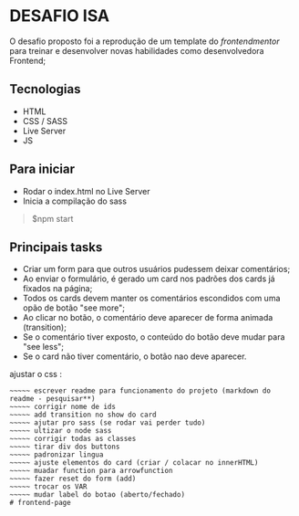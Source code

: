 # DESAFIO ISA

O desafio proposto foi a reprodução de um template do *frontendmentor* para treinar e desenvolver novas habilidades como desenvolvedora Frontend;

## Tecnologias

* HTML
* CSS / SASS
* Live Server
* JS

## Para iniciar

* Rodar o index.html no Live Server
* Inicia a compilação do sass
> $npm start

## Principais tasks

* Criar um form para que outros usuários pudessem deixar comentários;
* Ao enviar o formulário, é gerado um card nos padrões dos cards já fixados na página;
* Todos os cards devem manter os comentários escondidos com uma opão de botão "see more";
* Ao clicar no botão, o comentário deve aparecer de forma animada (transition);
* Se o comentário tiver exposto, o conteúdo do botão deve mudar para "see less";
* Se o card não tiver comentário, o botão nao deve aparecer.

























ajustar o css : 

~~~~~ mudar for para foreach (kiiti)
~~~~~ escrever readme para funcionamento do projeto (markdown do readme - pesquisar**)
~~~~~ corrigir nome de ids
~~~~~ add transition no show do card
~~~~~ ajutar pro sass (se rodar vai perder tudo)
~~~~~ ultizar o node sass
~~~~~ corrigir todas as classes
~~~~~ tirar div dos buttons
~~~~~ padronizar lingua
~~~~~ ajuste elementos do card (criar / colacar no innerHTML)
~~~~~ muadar function para arrowfunction 
~~~~~ fazer reset do form (add)
~~~~~ trocar os VAR 
~~~~~ mudar label do botao (aberto/fechado)
# frontend-page
